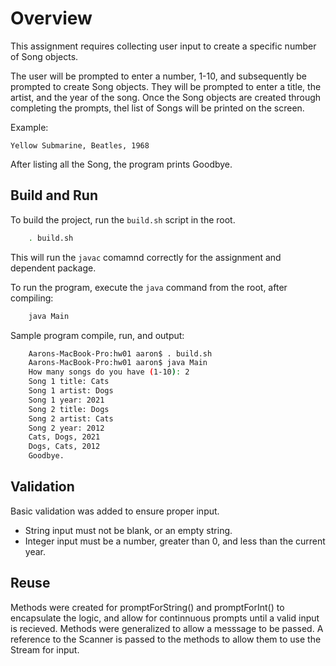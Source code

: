 # Overview

This assignment requires collecting user input to create a specific number of Song objects.

The user will be prompted to enter a number, 1-10, and subsequently be prompted to create Song objects.  They will be prompted to enter a title, the artist, and the year of the song.  Once the Song objects are created through completing the prompts, thel list of Songs will be printed on the screen.  

Example:

    Yellow Submarine, Beatles, 1968

After listing all the Song, the program prints Goodbye.

## Build and Run

To build the project, run the `build.sh` script in the root.

````bash
    . build.sh
````

This will run the `javac` comamnd correctly for the assignment and dependent package.

To run the program, execute the `java` command from the root, after compiling:

````bash
    java Main
````

Sample program compile, run, and output:

````bash
    Aarons-MacBook-Pro:hw01 aaron$ . build.sh
    Aarons-MacBook-Pro:hw01 aaron$ java Main
    How many songs do you have (1-10): 2
    Song 1 title: Cats
    Song 1 artist: Dogs
    Song 1 year: 2021
    Song 2 title: Dogs
    Song 2 artist: Cats
    Song 2 year: 2012
    Cats, Dogs, 2021
    Dogs, Cats, 2012
    Goodbye.
````

## Validation

Basic validation was added to ensure proper input.

* String input must not be blank, or an empty string.
* Integer input must be a number, greater than 0, and less than the current year.

## Reuse

Methods were created for promptForString() and promptForInt() to encapsulate the logic, and allow for continnuous prompts until a valid input is recieved.  Methods were generalized to allow a messsage to be passed.  A reference to the Scanner is passed to the methods to allow them to use the Stream for input.
